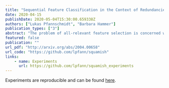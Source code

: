 ```yaml
---
title: "Sequential Feature Classification in the Context of Redundancies"
date: 2020-04-15
publishDate: 2020-05-04T15:30:00.659338Z
authors: ["Lukas Pfannschmidt", "Barbara Hammer"]
publication_types: ["3"]
abstract: "The problem of all-relevant feature selection is concerned with finding a relevant feature set with preserved redundancies. There exist several approximations to solve this problem but only one could give a distinction between strong and weak relevance. This approach was limited to the case of linear problems. In this work, we present a new solution for this distinction in the non-linear case through the use of random forest models and statistical methods."
featured: false
publication: ""
url_pdf: "http://arxiv.org/abs/2004.00658"
url_code: "https://github.com/lpfann/squamish"
links:
    - name: Experiments
      url: https://github.com/lpfann/squamish_experiments
---
```


Experiments are reproducible and can be found [here](https://github.com/lpfann/squamish_experiments).